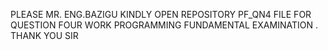 PLEASE MR. ENG.BAZIGU KINDLY OPEN REPOSITORY PF_QN4 FILE  FOR QUESTION FOUR WORK PROGRAMMING FUNDAMENTAL EXAMINATION . THANK YOU SIR
